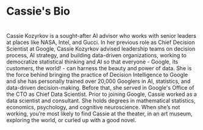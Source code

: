 # Cassie's Bio
#

Cassie Kozyrkov is a sought-after AI advisor who works with senior leaders at places like NASA, Intel, and Gucci. In her previous role as Chief Decision Scientist at Google, Cassie Kozyrkov advised leadership teams on decision process, AI strategy, and building data-driven organizations, working to democratize statistical thinking and AI so that everyone - Google, its customers, the world! - can harness the beauty and power of data. She is the force behind bringing the practice of Decision Intelligence to Google and she has personally trained over 20,000 Googlers in AI, statistics, and data-driven decision-making. Before that, she served in Google's Office of the CTO as Chief Data Scientist. Prior to joining Google, Cassie worked as a data scientist and consultant. She holds degrees in mathematical statistics, economics, psychology, and cognitive neuroscience. When she’s not working, you’re most likely to find Cassie at the theater, in an art museum, exploring the world, or curled up with a good novel.
